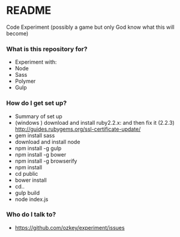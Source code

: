 # README #

Code Experiment (possibly a game but only God know what this will become)

### What is this repository for? ###

* Experiment with:
* Node
* Sass
* Polymer
* Gulp


### How do I get set up? ###

* Summary of set up
* (windows ) download and install ruby2.2.x: and then fix it (2.2.3) http://guides.rubygems.org/ssl-certificate-update/
* gem install sass
* download and install node
* npm install -g gulp
* npm install -g bower
* npm install -g browserify
* npm install
* cd public
* bower install
* cd..
* gulp build
* node index.js


### Who do I talk to? ###

* https://github.com/ozkey/experiment/issues
